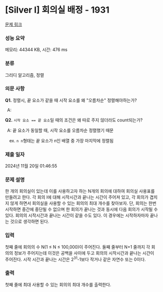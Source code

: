 # [Silver I] 회의실 배정 - 1931 

[문제 링크](https://www.acmicpc.net/problem/1931) 

### 성능 요약

메모리: 44344 KB, 시간: 476 ms

### 분류

그리디 알고리즘, 정렬

### 의문 사항

**Q1.** 정렬시, 끝 요소가 같을 때 시작 요소를 왜 "오름차순" 정렬해야하는가?

&ensp;A: 

**Q2.** `시작 요소 == 끝 요소`일 때의 조건은 왜 따로 주지 않더라도 count되는가?

&ensp;A: 끝 요소가 동일할 때, 시작 요소를 오름차순 정렬했기 때문 

&emsp;ex. `n n`형태는 끝 요소가 n인 배열 중 가장 마지막에 정렬됨

### 제출 일자

2024년 11월 20일 01:46:55

### 문제 설명

<p>한 개의 회의실이 있는데 이를 사용하고자 하는 N개의 회의에 대하여 회의실 사용표를 만들려고 한다. 각 회의 I에 대해 시작시간과 끝나는 시간이 주어져 있고, 각 회의가 겹치지 않게 하면서 회의실을 사용할 수 있는 회의의 최대 개수를 찾아보자. 단, 회의는 한번 시작하면 중간에 중단될 수 없으며 한 회의가 끝나는 것과 동시에 다음 회의가 시작될 수 있다. 회의의 시작시간과 끝나는 시간이 같을 수도 있다. 이 경우에는 시작하자마자 끝나는 것으로 생각하면 된다.</p>

### 입력 

 <p>첫째 줄에 회의의 수 N(1 ≤ N ≤ 100,000)이 주어진다. 둘째 줄부터 N+1 줄까지 각 회의의 정보가 주어지는데 이것은 공백을 사이에 두고 회의의 시작시간과 끝나는 시간이 주어진다. 시작 시간과 끝나는 시간은 2<sup>31</sup>-1보다 작거나 같은 자연수 또는 0이다.</p>

### 출력 

 <p>첫째 줄에 최대 사용할 수 있는 회의의 최대 개수를 출력한다.</p>

